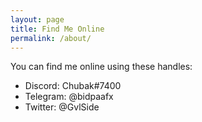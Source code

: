 ```yaml
---
layout: page
title: Find Me Online
permalink: /about/
---
```


You can find me online using these handles:

- Discord: Chubak#7400
- Telegram: @bidpaafx
- Twitter: @GvlSide